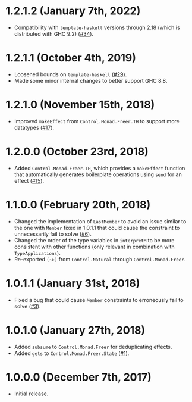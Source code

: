 # 1.2.1.2 (January 7th, 2022)

- Compatibility with `template-haskell` versions through 2.18 (which is distributed with GHC 9.2) ([#34](https://github.com/lexi-lambda/freer-simple/issues/34)).

# 1.2.1.1 (October 4th, 2019)

- Loosened bounds on `template-haskell` ([#29](https://github.com/lexi-lambda/freer-simple/issues/29)).
- Made some minor internal changes to better support GHC 8.8.

# 1.2.1.0 (November 15th, 2018)

- Improved `makeEffect` from `Control.Monad.Freer.TH` to support more datatypes ([#17](https://github.com/lexi-lambda/freer-simple/pull/17)).

# 1.2.0.0 (October 23rd, 2018)

- Added `Control.Monad.Freer.TH`, which provides a `makeEffect` function that automatically generates boilerplate operations using `send` for an effect ([#15](https://github.com/lexi-lambda/freer-simple/pull/15)).

# 1.1.0.0 (February 20th, 2018)

- Changed the implementation of `LastMember` to avoid an issue similar to the one with `Member` fixed in 1.0.1.1 that could cause the constraint to unnecessarily fail to solve ([#6](https://github.com/lexi-lambda/freer-simple/issues/6)).
- Changed the order of the type variables in `interpretM` to be more consistent with other functions (only relevant in combination with `TypeApplications`).
- Re-exported `(~>)` from `Control.Natural` through `Control.Monad.Freer`.

# 1.0.1.1 (January 31st, 2018)

- Fixed a bug that could cause `Member` constraints to erroneously fail to solve ([#3](https://github.com/lexi-lambda/freer-simple/pull/3)).

# 1.0.1.0 (January 27th, 2018)

- Added `subsume` to `Control.Monad.Freer` for deduplicating effects.
- Added `gets` to `Control.Monad.Freer.State` ([#1](https://github.com/lexi-lambda/freer-simple/pull/1)).

# 1.0.0.0 (December 7th, 2017)

- Initial release.
